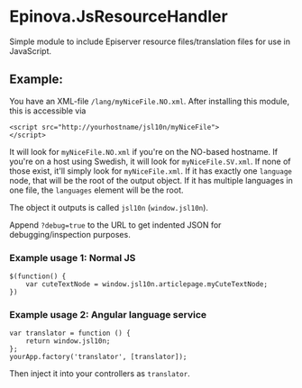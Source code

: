 # Epinova.JsResourceHandler

Simple module to include Episerver resource files/translation files for use in JavaScript.

## Example: 

You have an XML-file `/lang/myNiceFile.NO.xml`. After installing this module, this is accessible via 

    <script src="http://yourhostname/jsl10n/myNiceFile">
    </script>

It will look for `myNiceFile.NO.xml` if you're on the NO-based hostname. If you're on a host using Swedish, it will look for `myNiceFile.SV.xml`. If none of those exist, it'll simply look for `myNiceFile.xml`. If it has exactly one `language` node, that will be the root of the output object. If it has multiple languages in one file, the `languages` element will be the root.

The object it outputs is called `jsl10n` (`window.jsl10n`).

Append `?debug=true` to the URL to get indented JSON for debugging/inspection purposes.

### Example usage 1: Normal JS

    $(function() {
    	var cuteTextNode = window.jsl10n.articlepage.myCuteTextNode;
    })

### Example usage 2: Angular language service

    var translator = function () {
        return window.jsl10n;
    };
    yourApp.factory('translator', [translator]);

Then inject it into your controllers as `translator`.